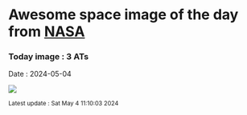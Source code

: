 
# Awesome space image of the day from [NASA](https://api.nasa.gov/)

### Today image : 3 ATs
Date : 2024-05-04

![](https://apod.nasa.gov/apod/image/2405/three_ats_beletsky.jpg)

<small>Latest update : Sat May  4 11:10:03 2024</small>
        